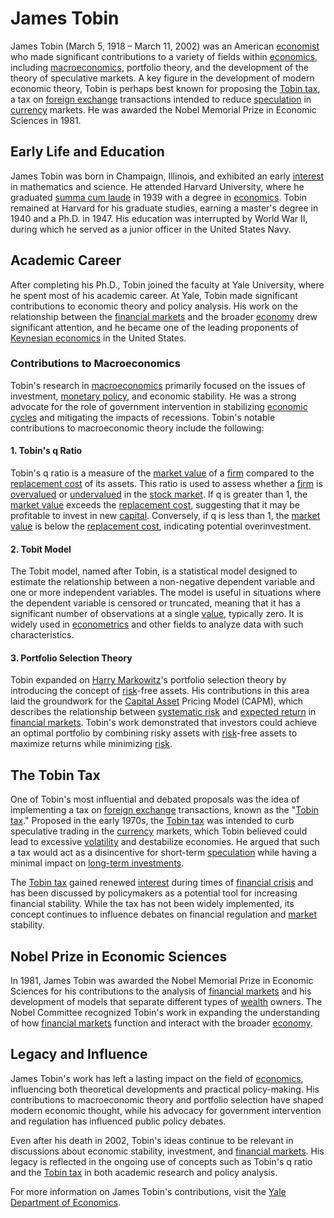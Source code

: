 # James Tobin

James Tobin (March 5, 1918 – March 11, 2002) was an American [economist](../e/economist.md) who made significant contributions to a variety of fields within [economics](../e/economics.md), including [macroeconomics](../m/macroeconomics.md), portfolio theory, and the development of the theory of speculative markets. A key figure in the development of modern economic theory, Tobin is perhaps best known for proposing the [Tobin tax](../t/tobin_tax.md), a tax on [foreign exchange](../f/foreign_exchange.md) transactions intended to reduce [speculation](../s/speculation.md) in [currency](../c/currency.md) markets. He was awarded the Nobel Memorial Prize in Economic Sciences in 1981.

## Early Life and Education

James Tobin was born in Champaign, Illinois, and exhibited an early [interest](../i/interest.md) in mathematics and science. He attended Harvard University, where he graduated [summa cum laude](../s/summa_cum_laude.md) in 1939 with a degree in [economics](../e/economics.md). Tobin remained at Harvard for his graduate studies, earning a master's degree in 1940 and a Ph.D. in 1947. His education was interrupted by World War II, during which he served as a junior officer in the United States Navy.

## Academic Career

After completing his Ph.D., Tobin joined the faculty at Yale University, where he spent most of his academic career. At Yale, Tobin made significant contributions to economic theory and policy analysis. His work on the relationship between the [financial markets](../f/financial_market.md) and the broader [economy](../e/economy.md) drew significant attention, and he became one of the leading proponents of [Keynesian economics](../k/keynesian_economics_in_trading.md) in the United States.

### Contributions to Macroeconomics

Tobin's research in [macroeconomics](../m/macroeconomics.md) primarily focused on the issues of investment, [monetary policy](../m/monetary_policy.md), and economic stability. He was a strong advocate for the role of government intervention in stabilizing [economic cycles](../e/economic_cycles.md) and mitigating the impacts of recessions. Tobin's notable contributions to macroeconomic theory include the following:

#### 1. Tobin's q Ratio

Tobin's q ratio is a measure of the [market value](../m/market_value.md) of a [firm](../f/firm.md) compared to the [replacement cost](../r/replacement_cost.md) of its assets. This ratio is used to assess whether a [firm](../f/firm.md) is [overvalued](../o/overvalued.md) or [undervalued](../u/undervalued.md) in the [stock market](../s/stock_market.md). If q is greater than 1, the [market value](../m/market_value.md) exceeds the [replacement cost](../r/replacement_cost.md), suggesting that it may be profitable to invest in new [capital](../c/capital.md). Conversely, if q is less than 1, the [market value](../m/market_value.md) is below the [replacement cost](../r/replacement_cost.md), indicating potential overinvestment.

#### 2. Tobit Model

The Tobit model, named after Tobin, is a statistical model designed to estimate the relationship between a non-negative dependent variable and one or more independent variables. The model is useful in situations where the dependent variable is censored or truncated, meaning that it has a significant number of observations at a single [value](../v/value.md), typically zero. It is widely used in [econometrics](../e/econometrics_in_trading.md) and other fields to analyze data with such characteristics.

#### 3. Portfolio Selection Theory

Tobin expanded on [Harry Markowitz](../h/harry_markowitz.md)'s portfolio selection theory by introducing the concept of [risk](../r/risk.md)-free assets. His contributions in this area laid the groundwork for the [Capital Asset](../c/capital_asset.md) Pricing Model (CAPM), which describes the relationship between [systematic risk](../s/systematic_risk.md) and [expected return](../e/expected_return.md) in [financial markets](../f/financial_market.md). Tobin's work demonstrated that investors could achieve an optimal portfolio by combining risky assets with [risk](../r/risk.md)-free assets to maximize returns while minimizing [risk](../r/risk.md).

## The Tobin Tax

One of Tobin's most influential and debated proposals was the idea of implementing a tax on [foreign exchange](../f/foreign_exchange.md) transactions, known as the "[Tobin tax](../t/tobin_tax.md)." Proposed in the early 1970s, the [Tobin tax](../t/tobin_tax.md) was intended to curb speculative trading in the [currency](../c/currency.md) markets, which Tobin believed could lead to excessive [volatility](../v/volatility.md) and destabilize economies. He argued that such a tax would act as a disincentive for short-term [speculation](../s/speculation.md) while having a minimal impact on [long-term investments](../l/long-term_investments.md).

The [Tobin tax](../t/tobin_tax.md) gained renewed [interest](../i/interest.md) during times of [financial crisis](../f/financial_crisis.md) and has been discussed by policymakers as a potential tool for increasing financial stability. While the tax has not been widely implemented, its concept continues to influence debates on financial regulation and [market](../m/market.md) stability.

## Nobel Prize in Economic Sciences

In 1981, James Tobin was awarded the Nobel Memorial Prize in Economic Sciences for his contributions to the analysis of [financial markets](../f/financial_market.md) and his development of models that separate different types of [wealth](../w/wealth.md) owners. The Nobel Committee recognized Tobin's work in expanding the understanding of how [financial markets](../f/financial_market.md) function and interact with the broader [economy](../e/economy.md).

## Legacy and Influence

James Tobin's work has left a lasting impact on the field of [economics](../e/economics.md), influencing both theoretical developments and practical policy-making. His contributions to macroeconomic theory and portfolio selection have shaped modern economic thought, while his advocacy for government intervention and regulation has influenced public policy debates.

Even after his death in 2002, Tobin's ideas continue to be relevant in discussions about economic stability, investment, and [financial markets](../f/financial_market.md). His legacy is reflected in the ongoing use of concepts such as Tobin's q ratio and the [Tobin tax](../t/tobin_tax.md) in both academic research and policy analysis.

For more information on James Tobin's contributions, visit the [Yale Department of Economics](https://economics.yale.edu/).